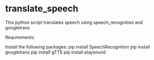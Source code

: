 # translate_speech
This python script translates speech using speech_recognition and googletrans

Requirements:

Install the following packages:
 pip install SpeechRecognition
 pip install googletrans
 pip install gTTS
 pip install playsound
